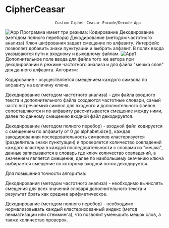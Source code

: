 # CipherCeasar
                          Custom Cipher Ceasar Encode/Decode App
![App](https://github.com/Alifka09/CipherCeasar/assets/90476588/dd57cb66-f6d9-4926-ad2b-6ec50fd5815a)
Программа имеет три режима:
  Кодирование
  Декодирование (методом полного перебора)
  Декодирование (методом частотного анализа)
Ключ шифрования задает смещение по алфавиту.
Интерфейс позволяет добавить знаки пунктуации и выбрать алфавит.
В полях ввода указываются пути к входному и выходному файлам.
![App1](https://github.com/Alifka09/CipherCeasar/assets/90476588/64e23977-8b7e-436a-b69b-5dd9834d46d8)
Дополнительное поле ввода для файла того же автора при декодировании в режиме частотного анализа и для файла "мешка слов" для данного алфавита.
Алгоритм:

Кодирование - осуществляется смещением каждого символа по алфавиту на величину ключа.

Декодирование (методом частотного анализа) - для файла входного текста и дополнительного файла создаются частотные словари, самый часто встречаемый символ для входного и дополнительного файлов сопоставляются и по алфавиту рассчитывается смещение между ними, далее по данному смещению входной файл декодируется.

Декодирование (методом полного перебор) -  входной файл кодируется с смещением по алфавиту от 0 до alphabet.size(), каждая закодированная последовательность символов кластеризуется (разделитель знаки пунктуации) и проверяется количество совпадений каждого кластера в каждой последовательности с словами из "мешка", данные записываются в словарь где ключ количество совпадений, а значением является смещение, далее по наибольшему значению ключа выбирается смещение по которому входной поток декодируется.

Для повышения точности алгоритма:

Декодирования (методом частотного анализа) - необходимо вычислять смещения для всех значений словаря дополнительного текста и результат брать как среднее арифметическое.

Декодирование (методом полного перебор) - необходимо нормализовывать каждый кластеризованный индекс (метод лемматизации или стемминга), что позволит уменьшить мешок слов, а также количество проверок.

